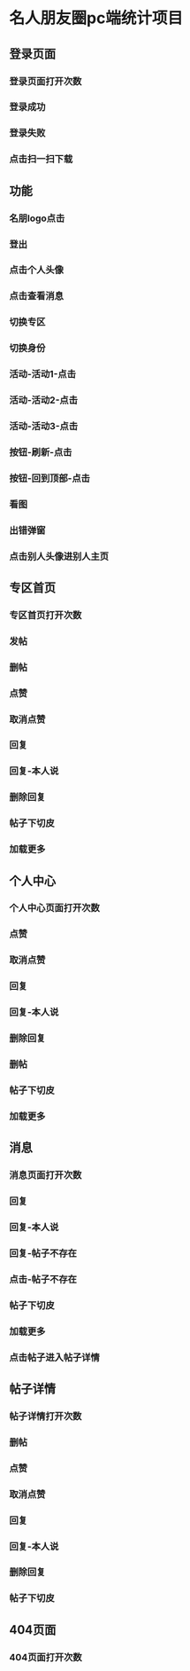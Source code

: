 # 名人朋友圈pc端统计项目

## 登录页面

### 登录页面打开次数
### 登录成功
### 登录失败
### 点击扫一扫下载


## 功能

### 名朋logo点击
### 登出
### 点击个人头像
### 点击查看消息
### 切换专区
### 切换身份
### 活动-活动1-点击
### 活动-活动2-点击
### 活动-活动3-点击
### 按钮-刷新-点击
### 按钮-回到顶部-点击
### 看图
### 出错弹窗
### 点击别人头像进别人主页


## 专区首页

### 专区首页打开次数
### 发帖
### 删帖
### 点赞
### 取消点赞
### 回复
### 回复-本人说
### 删除回复
### 帖子下切皮
### 加载更多


## 个人中心

### 个人中心页面打开次数
### 点赞
### 取消点赞
### 回复
### 回复-本人说
### 删除回复
### 删帖
### 帖子下切皮
### 加载更多


## 消息
### 消息页面打开次数
### 回复
### 回复-本人说
### 回复-帖子不存在
### 点击-帖子不存在
### 帖子下切皮
### 加载更多
### 点击帖子进入帖子详情


## 帖子详情

### 帖子详情打开次数
### 删帖
### 点赞
### 取消点赞
### 回复
### 回复-本人说
### 删除回复
### 帖子下切皮


## 404页面
### 404页面打开次数

